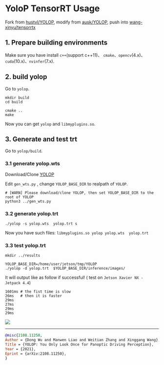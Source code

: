 YoloP TensorRT Usage
=====

Fork from [hustvl/YOLOP](https://github.com/hustvl/YOLOP), modify from [ausk/YOLOP](https://github.com/ausk/YOLOP/), push into [wang-xinyu/tensorrtx](https://github.com/wang-xinyu/tensorrtxls)


## 1. Prepare building environments

Make sure you have install `c++`(support c++11)、 `cmake`、`opencv`(4.x)、`cuda`(10.x)、`nvinfer`(7.x).


## 2. build yolop

Go to `yolop`.

```
mkdir build
cd build

cmake ..
make
```

Now you can get `yolop` and `libmyplugins.so`.


## 3. Generate and test trt

Go to `yolop/build`.

### 3.1 generate yolop.wts
Download/Clone [YOLOP](https://github.com/hustvl/YOLOP)

Edit `gen_wts.py` , change `YOLOP_BASE_DIR` to realpath of `YOLOP`.

```
# [WARN] Please download/clone YOLOP, then set YOLOP_BASE_DIR to the root of YOLOP
python3 ../gen_wts.py
```

### 3.2 generate yolop.trt
```
./yolop -s yolop.wts  yolop.trt s
```

Now you have such files:  `libmyplugins.so yolop yolop.wts  yolop.trt`


### 3.3 test yolop.trt
```
mkdir ../results

YOLOP_BASE_DIR=/home/user/jetson/tmp/YOLOP
./yolop -d yolop.trt  $YOLOP_BASE_DIR/inference/images/
```

It will output like as follow if successful! ( test on `Jetson Xavier NX - Jetpack 4.4`)
```
1601ms # the fist time is slow
26ms   # then it is faster
29ms
27ms
29ms
29ms
```

![](https://user-images.githubusercontent.com/4545060/197756635-38348dc5-d8e7-4ae3-be56-6b231dd2f5db.jpg)



----------------------------------------


```BibTeX
@misc{2108.11250,
Author = {Dong Wu and Manwen Liao and Weitian Zhang and Xinggang Wang},
Title = {YOLOP: You Only Look Once for Panoptic Driving Perception},
Year = {2021},
Eprint = {arXiv:2108.11250},
}
```

